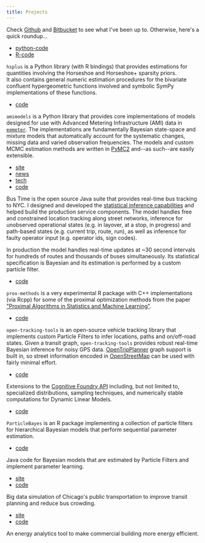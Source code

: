```yaml
---
title: Projects
---
```


Check [Github](https://github.com/brandonwillard) and 
[Bitbucket](https://bitbucket.org/brandonwillard) to see what I've been up to.  Otherwise, here's
a quick roundup...

<div class='project' name="hsplus" markdown>
<ul class='project-links'>
  <li><a href="https://bitbucket.org/bayes-horseshoe-plus/hsplus-python-pkg">python-code</a></li>
  <li><a href="https://bitbucket.org/bayes-horseshoe-plus/hsplus-r-pkg">R-code</a></li>
</ul>

`hsplus` is a Python library (with R bindings) that provides estimations for
quantities involving the Horseshoe and Horseshoe+ sparsity priors.  
It also contains general numeric estimation procedures for the bivariate confluent
hypergeometric functions involved and symbolic SymPy implementations of these
functions.

</div>

<div class='project' name="amimodels" markdown>
<ul class='project-links'>
  <li><a href="https://github.com/openeemeter/amimodels">code</a></li>
</ul>

`amimodels` is a Python library that provides core implementations of models
designed for use with Advanced Metering Infrastructure (AMI) data in 
[`eemeter`](http://www.openeemeter.org/). The implementations
are fundamentally Bayesian state-space and mixture models that automatically
account for the systematic changes, missing data and varied observation
frequencies. The models and custom MCMC estimation methods are written in
[PyMC2](https://pymc-devs.github.io/pymc/) and--as such--are easily extensible.

</div>

<div class='project' name="MTA Bus Time" markdown>
<ul class='project-links'>
  <li><a href="http://bustime.mta.info/">site</a></li>
  <li><a href="http://gothamist.com/2014/02/24/mtas_real_time_bus_tracking_info_ex.php">news</a></li>
  <li><a href="http://bustime.mta.info/wiki/Main/Technology">tech</a></li>
  <li><a href="https://github.com/camsys/onebusaway-nyc/commits?author=brandonwillard">code</a></li>
</ul>

Bus Time is the open source Java suite that provides real-time bus tracking to
NYC.  I designed and developed the 
[statistical inference capabilities](https://github.com/camsys/onebusaway-nyc/wiki/Inference-Engine) and
helped build the production service components.  The model handles free and
constrained location tracking along street networks, inference for unobserved
operational states (e.g. in layover, at a stop, in progress) and path-based
states (e.g.  current trip, route, run), as well as inference for faulty
operator input (e.g.  operator ids, sign codes).

In production the model handles real-time updates at ~30 second intervals for
hundreds of routes and thousands of buses simultaneously.  Its statistical
specification is Bayesian and its estimation is performed by a custom particle
filter.
</div>

<div class='project' name="prox-methods" markdown>
<ul class='project-links'>
  <li><a href="https://bitbucket.org/prox-methods-in-stats/prox-methods-rpkg">code</a></li>
</ul>

`prox-methods` is a very experimental R package with C++ implementations (via Rcpp) for some of the
proximal optimization methods from the paper 
["Proximal Algorithms in Statistics and Machine Learning"](https://projecteuclid.org/euclid.ss/1449670858).

</div>

<div class='project' name="open-tracking-tools" markdown>
<ul class='project-links'>
  <li><a href="https://github.com/brandonwillard/open-tracking-tools">code</a></li>
</ul>

`open-tracking-tools` is an open-source vehicle tracking library that
implements custom Particle Filters to infer locations, paths and on/off-road
states.  Given a transit graph, `open-tracking-tools` provides robust real-time
Bayesian inference for noisy GPS data.
[OpenTripPlanner](http://www.opentripplanner.org/uses) graph support is built in,
so street information encoded in [OpenStreetMap](https://www.openstreetmap.org/) can
be used with fairly minimal effort.
</div>

<div class='project' name="StatsLibExtensions" markdown>
<ul class='project-links'>
  <li><a href="https://bitbucket.org/brandonwillard/statslibextensions">code</a></li>
</ul>

Extensions to the [Cognitive Foundry API](https://github.com/algorithmfoundry/Foundry) 
including, but not limited to, specialized distributions, sampling techniques,
and numerically stable computations for Dynamic Linear Models.
</div>

<div class='project' name="ParticleBayes" markdown>
<ul class='project-links'>
  <li><a href="https://bitbucket.org/brandonwillard/particlebayes">code</a></li>
</ul>

`ParticleBayes` is an R package implementing a collection of particle filters
for hierarchical Bayesian models that perform sequential parameter estimation.
</div>

<div class='project' name="ParticleLearningModels" markdown>
<ul class='project-links'>
  <li><a href="https://bitbucket.org/brandonwillard/particlelearningmodels">code</a></li>
</ul>

Java code for Bayesian models that are estimated by Particle Filters and
implement parameter learning.
</div>

<div class='project' name="CTA-sim" markdown>
<ul class='project-links'>
  <li><a href="http://dssg.io/projects/2013/\#cta">site</a></li>
  <li><a href="https://github.com/dssg/cta-sim">code</a></li>
</ul>

Big data simulation of Chicago's public transportation to improve
transit planning and reduce bus crowding.
</div>

<div class='project' name="energywise" markdown>
<ul class='project-links'>
  <li><a href="http://dssg.io/projects/2013/\#lbnl">site</a></li>
  <li><a href="https://github.com/dssg/energywise">code</a></li>
</ul>

An energy analytics tool to make commercial building more energy efficient.
</div>

